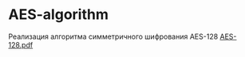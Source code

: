 # AES-algorithm
Реализация алгоритма симметричного шифрования AES-128
[AES-128.pdf](https://github.com/user-attachments/files/21334739/AES-128.pdf)
